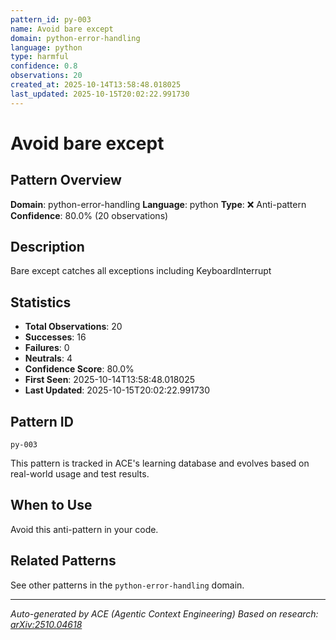 ```yaml
---
pattern_id: py-003
name: Avoid bare except
domain: python-error-handling
language: python
type: harmful
confidence: 0.8
observations: 20
created_at: 2025-10-14T13:58:48.018025
last_updated: 2025-10-15T20:02:22.991730
---
```

# Avoid bare except

## Pattern Overview

**Domain**: python-error-handling
**Language**: python
**Type**: ❌ Anti-pattern
**Confidence**: 80.0% (20 observations)

## Description

Bare except catches all exceptions including KeyboardInterrupt

## Statistics

- **Total Observations**: 20
- **Successes**: 16
- **Failures**: 0
- **Neutrals**: 4
- **Confidence Score**: 80.0%
- **First Seen**: 2025-10-14T13:58:48.018025
- **Last Updated**: 2025-10-15T20:02:22.991730

## Pattern ID

```
py-003
```

This pattern is tracked in ACE's learning database and evolves based on real-world usage and test results.

## When to Use

Avoid this anti-pattern in your code.

## Related Patterns

See other patterns in the `python-error-handling` domain.

---

*Auto-generated by ACE (Agentic Context Engineering)*
*Based on research: [arXiv:2510.04618](https://arxiv.org/abs/2510.04618)*
